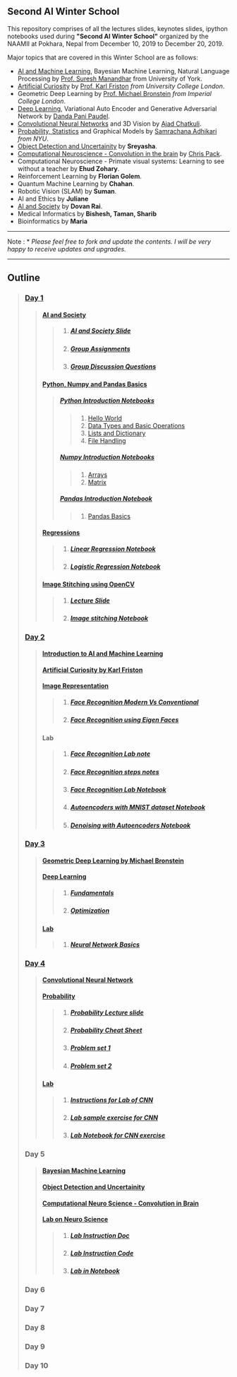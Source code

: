 <h2> Second AI Winter School </h2>
<p>This repository comprises of all the lectures slides, keynotes slides, ipython notebooks used during 
<strong>"Second AI Winter School"</strong> organized by the NAAMII at Pokhara, Nepal from December 10, 2019
 to December 20, 2019.</p>
 
Major topics that are covered in this Winter School are as follows:

* [AI and Machine Learning](Day-2/AI_ML_Intro/Suresh-AI-ML-Intro-extended.pdf), Bayesian Machine Learning, Natural Language Processing by [Prof. Suresh Manandhar](https://scholar.google.co.uk/citations?user=5iH8GVIAAAAJ) from University of York.
* [Artificial Curiosity](Day-2/KeyNotes/Artificial_curiosity_(AI)_KarlFriston.pptx) by [Prof. Karl Friston](https://en.wikipedia.org/wiki/Karl_J._Friston) _from University College London_.
* Geometric Deep Learning by [Prof. Michael Bronstein](https://www.imperial.ac.uk/people/m.bronstein) _from Imperial College London_.
* [Deep Learning](Day-3/DeepLearning), Variational Auto Encoder and Generative Adversarial Network by [Danda Pani Paudel](https://www.vision.ee.ethz.ch/en/members/detail/323/).
* [Convolutional Neural Networks](Day-4/CNN-Introduction.pptx) and 3D Vision by [Ajad Chatkuli](https://www.vision.ee.ethz.ch/en/members/detail/349/).
* [Probability, Statistics](Day-4/Probability/Probability_Statistics.pdf) and Graphical Models by [Samrachana Adhikari](https://med.nyu.edu/faculty/samrachana-adhikari) _from NYU_.
* [Object Detection and Uncertainity](Day-5/ObjectDetection-Uncertainty/ObjectDetectionAndUncertainty.pdf) by __Sreyasha__.
* [Computational Neuroscience - Convolution in the brain](Day-5/ComputationalNeuroscience/Chris_Pack_AI_School_Lecture_2019.pptx) by [Chris Pack](https://www.mcgill.ca/bbme/christopher-pack).
* Computational Neuroscience - Primate visual systems: Learning to see without a teacher by __Ehud Zohary__.
* Reinforcement Learning by __Florian Golem__.
* Quantum Machine Learning by __Chahan__.
* Robotic Vision (SLAM) by __Suman__.
* AI and Ethics by __Juliane__ 
* [AI and Society](Day-1/AI_and_Society/AI_society_slide.pdf) by __Dovan Rai__.
* Medical Informatics by __Bishesh, Taman, Sharib__
* Bioinformatics by __Maria__
_________________________________
Note : * _Please feel free to fork and update the contents. I will be very happy to receive updates and upgrades._
__________________________________
## Outline
> ### [Day 1](Day-1)
>> #### [AI and Society](Day-1/AI_and_Society)
>>> 1. ##### [AI and Society Slide](Day-1/AI_and_Society/AI_society_slide.pdf) 
>>> 2. ##### [Group Assignments](Day-1/AI_and_Society/Group_assignments.xlsx)
>>> 3. ##### [Group Discussion Questions](Day-1/AI_and_Society/Group_questions)
>> #### [Python, Numpy and Pandas Basics](Day-1/PythonNumpyPandas)
>>> ##### [Python Introduction Notebooks](Day-1/PythonNumpyPandas/Python_Intro)
>>>> 1. [Hello World](Day-1/PythonNumpyPandas/Python_Intro/Hello_Pokhara.ipynb)
>>>> 2. [Data Types and Basic Operations](Day-1/PythonNumpyPandas/Python_Intro/DataTypes_Operators.ipynb)
>>>> 3. [Lists and Dictionary](Day-1/PythonNumpyPandas/Python_Intro/Lists.ipynb)
>>>> 4. [File Handling](Day-1/PythonNumpyPandas/Python_Intro/File_Handling.ipynb)
>>> ##### [Numpy Introduction Notebooks](Day-1/PythonNumpyPandas/Numpy_Intro)
>>>> 1. [Arrays](Day-1/PythonNumpyPandas/Numpy_Intro/Arrays.ipynb)
>>>> 2. [Matrix](Day-1/PythonNumpyPandas/Numpy_Intro/Matrix.ipynb)
>>> ##### [Pandas Introduction Notebook](Day-1/PythonNumpyPandas/Pandas_Intro)
>>>> 1. [Pandas Basics](Day-1/PythonNumpyPandas/Pandas_Intro/Pandas_Intro.ipynb)
>> #### [Regressions](Day-1/Regressions)
>>> 1. ##### [Linear Regression Notebook](Day-1/Regressions/Lab_on_Linear_Regression.ipynb)
>>> 2. ##### [Logistic Regression Notebook](Day-1/Regressions/Lab_on_Logistic_Regression.ipynb)
>> #### [Image Stitching using OpenCV](Day-1/Image_stitching)
>>> 1. ##### [Lecture Slide](Day-1/Image_stitching/Intro_to_CV_Python.pptx)
>>> 2. ##### [Image stitching Notebook](Day-1/Image_stitching/ImageStitching.ipynb)
> ### [Day 2](Day-2)
>> #### [Introduction to AI and Machine Learning](Day-2/AI_ML_Intro/Suresh-AI-ML-Intro-extended.pdf)
>> #### [Artificial Curiosity by Karl Friston](Day-2/KeyNotes/Artificial_curiosity_(AI)_KarlFriston.pptx)
>> #### [Image Representation](Day-2/Image_representation)
>>> 1. ##### [Face Recognition Modern Vs Conventional](Day-2/Image_representation/Face_Recognition_Modern_vs_Conventional.pdf)
>>> 2. ##### [Face Recognition using Eigen Faces](Day-2/Image_representation/Face_Recognition_Using_Eigenfaces.pdf)
>> #### Lab
>>> 1. ##### [Face Recognition Lab note](Day-2/Image_representation/Lab_Eigenfaces_notes.pdf)
>>> 2. ##### [Face Recognition steps notes](Day-2/Image_representation/steps_for_face_recognition.pdf)
>>> 3. ##### [Face Recognition Lab Notebook](Day-2/Image_representation/Face_Recognition_Lab_Session.ipynb)
>>> 4. ##### [Autoencoders with MNIST dataset Notebook](Day-2/AI_ML_Intro/Autoencoders_with_MNIST_dataset.ipynb)
>>> 5. ##### [Denoising with Autoencoders Notebook](Day-2/AI_ML_Intro/Denoising_with_autoencoders.ipynb)
> ### [Day 3](Day-3)
>> #### [Geometric Deep Learning by Michael Bronstein](Day-3/)
>> #### [Deep Learning](Day-3/DeepLearning)
>>> 1. ##### [Fundamentals](Day-3/DeepLearning/Deep_Learning_Fundamentals.pdf)
>>> 2. ##### [Optimization](Day-3/DeepLearning/Optimization_General.pdf)
>> #### [Lab](Day-3/Tutorial)
>>> 1. ##### [Neural Network Basics](Day-3/Tutorial/Intro_to_pytorch.ipynb)
> ### [Day 4](Day-4)
>> #### [Convolutional Neural Network](Day-4/CNN-Introduction.pptx)
>> #### [Probability](Day-4/Probability)
>>> 1. ##### [Probability Lecture slide](Day-4/Probability/Probability_Statistics.pdf)
>>> 2. ##### [Probability Cheat Sheet](Day-4/Probability/probability_cheat_sheet.pdf)
>>> 3. ##### [Problem set 1](Day-4/Probability/ProblemSet1.docx)
>>> 4. ##### [Problem set 2](Day-4/Probability/ProblemSet2.doc)
>> #### [Lab](Day-4/Lab_CNN)
>>> 1. ##### [Instructions for Lab of CNN](Day-4/Lab_CNN/Instructions_CNN.docx)
>>> 2. ##### [Lab sample exercise for CNN](Day-4/Lab_CNN/CNN_classification_exercise.py)
>>> 3. ##### [Lab Notebook for CNN exercise](Day-4/Lab_CNN/Day4_CNN.ipynb)
> ### Day 5
>> #### [Bayesian Machine Learning](Day-5/BayesianML/BayesianML.pdf)
>> #### [Object Detection and Uncertainity](Day-5/ObjectDetection-Uncertainty/ObjectDetectionAndUncertainty.pdf)
>> #### [Computational Neuro Science - Convolution in Brain](Day-5/ComputationalNeuroscience/Chris_Pack_AI_School_Lecture_2019.pptx)
>> #### [Lab on Neuro Science](Day-5/VisualRFLab.doc)
>>> 1. ##### [Lab Instruction Doc](Day-5/VisualRFLab.doc)
>>> 2. ##### [Lab Instruction Code](Day-5/compneuroAISchool.py)
>>> 3. ##### [Lab in Notebook](Day-5/Lab.ipynb)
> ### Day 6
> ### Day 7
> ### Day 8
> ### Day 9
> ### Day 10